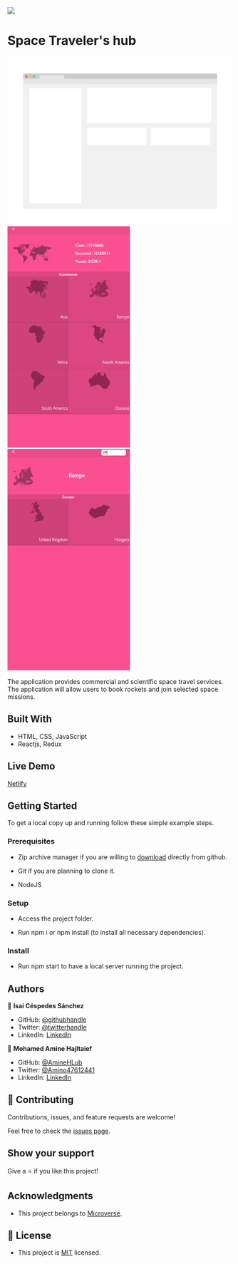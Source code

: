 ![](https://img.shields.io/badge/Microverse-blueviolet)

# Space Traveler's hub


![screenshot](./app_screenshot.png)
![screenshot](./app_screenshot2.png)
![screenshot](./app_screenshot3.png)

The application provides commercial and scientific space travel services. The application will allow users to book rockets and join selected space missions.

## Built With

- HTML, CSS, JavaScript
- Reactjs, Redux

## Live Demo

[Netlify](https://space-travel-hub-amisai.netlify.app/)

## Getting Started

To get a local copy up and running follow these simple example steps.

### Prerequisites

- Zip archive manager if you are willing to [download](https://github.com/AmineHLub/space-travelers-hub/archive/refs/heads/dev.zip) directly from github.

- Git if you are planning to clone it.

- NodeJS

### Setup

- Access the project folder.

- Run npm i or npm install (to install all necessary dependencies).


### Install

- Run npm start to have a local server running the project.


## Authors

👤 **Isaí Céspedes Sánchez**

- GitHub: [@githubhandle](https://github.com/Lordkaito)
- Twitter: [@twitterhandle](https://twitter.com/Lordkaito_)
- LinkedIn: [LinkedIn](https://www.linkedin.com/in/isai-c%C3%A9spedes-4164a51b4/)

👤 **Mohamed Amine Hajltaief**

- GitHub: [@AmineHLub](https://github.com/AmineHLub)
- Twitter: [@Amino47612441](https://twitter.com/Amino47612441)
- LinkedIn: [LinkedIn](https://www.linkedin.com/in/mohamed-amine-hajltaief-b18863163/)

## 🤝 Contributing

Contributions, issues, and feature requests are welcome!

Feel free to check the [issues page](https://github.com/AmineHLub/space-travelers-hub/issues/).

## Show your support

Give a ⭐️ if you like this project!

## Acknowledgments

- This project belongs to [Microverse](https://microverse.org/).

## 📝 License

- This project is [MIT](./Licenses/MIT.md) licensed.
